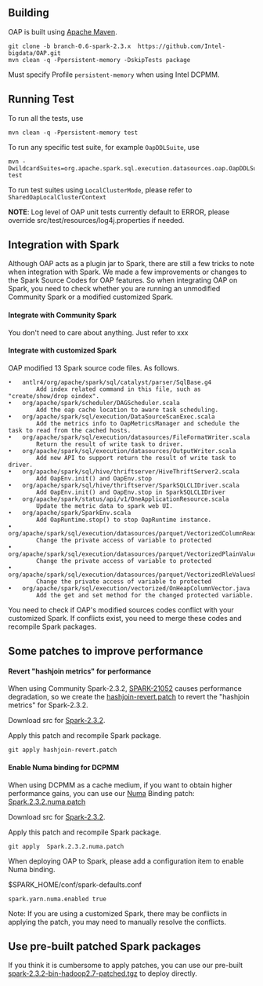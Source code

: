 ## Building
OAP is built using [Apache Maven](http://maven.apache.org/).

```
git clone -b branch-0.6-spark-2.3.x  https://github.com/Intel-bigdata/OAP.git
mvn clean -q -Ppersistent-memory -DskipTests package
```
Must specify Profile `persistent-memory` when using Intel DCPMM.

## Running Test

To run all the tests, use
```
mvn clean -q -Ppersistent-memory test
```
To run any specific test suite, for example `OapDDLSuite`, use
```
mvn -DwildcardSuites=org.apache.spark.sql.execution.datasources.oap.OapDDLSuite test
```
To run test suites using `LocalClusterMode`, please refer to `SharedOapLocalClusterContext`

**NOTE**: Log level of OAP unit tests currently default to ERROR, please override src/test/resources/log4j.properties if needed.

## Integration with Spark

Although OAP acts as a plugin jar to Spark, there are still a few tricks to note when integration with Spark. 
We made a few improvements or changes to the Spark Source Codes for OAP features. So when integrating OAP on Spark, you need to check whether you are running an unmodified Community Spark or a modified customized Spark.

#### Integrate with Community Spark

You don't need to care about anything. Just refer to xxx

#### Integrate with customized Spark

OAP modified 13 Spark source code files. As follows.

```
•	antlr4/org/apache/spark/sql/catalyst/parser/SqlBase.g4  
		Add index related command in this file, such as "create/show/drop oindex". 
•	org/apache/spark/scheduler/DAGScheduler.scala           
		Add the oap cache location to aware task scheduling.
•	org/apache/spark/sql/execution/DataSourceScanExec.scala   
		Add the metrics info to OapMetricsManager and schedule the task to read from the cached hosts.
•	org/apache/spark/sql/execution/datasources/FileFormatWriter.scala
		Return the result of write task to driver.
•	org/apache/spark/sql/execution/datasources/OutputWriter.scala  
		Add new API to support return the result of write task to driver.
•	org/apache/spark/sql/hive/thriftserver/HiveThriftServer2.scala
		Add OapEnv.init() and OapEnv.stop
•	org/apache/spark/sql/hive/thriftserver/SparkSQLCLIDriver.scala
		Add OapEnv.init() and OapEnv.stop in SparkSQLCLIDriver
•	org/apache/spark/status/api/v1/OneApplicationResource.scala    
		Update the metric data to spark web UI.
•	org/apache/spark/SparkEnv.scala
		Add OapRuntime.stop() to stop OapRuntime instance.
•	org/apache/spark/sql/execution/datasources/parquet/VectorizedColumnReader.java
		Change the private access of variable to protected
•	org/apache/spark/sql/execution/datasources/parquet/VectorizedPlainValuesReader.java
		Change the private access of variable to protected
•	org/apache/spark/sql/execution/datasources/parquet/VectorizedRleValuesReader.java
		Change the private access of variable to protected
•	org/apache/spark/sql/execution/vectorized/OnHeapColumnVector.java
		Add the get and set method for the changed protected variable.

```
You need to check if OAP's modified sources codes conflict with your customized Spark. If conflicts exist, you need to merge these codes and recompile Spark packages.

## Some patches to improve performance

#### Revert "hashjoin metrics" for performance

When using Community Spark-2.3.2, [SPARK-21052](https://issues.apache.org/jira/browse/SPARK-21052) causes performance degradation, so we create the [hashjoin-revert.patch](./hashjoin-revert.patch) to revert the "hashjoin metrics" for Spark-2.3.2.

Download src for [Spark-2.3.2](https://archive.apache.org/dist/spark/spark-2.3.2/spark-2.3.2.tgz).

Apply this patch and recompile Spark package.
```
git apply hashjoin-revert.patch
```



#### Enable Numa binding for DCPMM

When using DCPMM as a cache medium, if you want to obtain higher performance gains, you can use our [Numa](https://www.kernel.org/doc/html/v4.18/vm/numa.html) Binding patch: [Spark.2.3.2.numa.patch](./Spark.2.3.2.numa.patch)

Download src for [Spark-2.3.2](https://archive.apache.org/dist/spark/spark-2.3.2/spark-2.3.2.tgz).

Apply this patch and recompile Spark package.
```
git apply  Spark.2.3.2.numa.patch
```

When deploying OAP to Spark, please add a configuration item to enable Numa binding.

$SPARK_HOME/conf/spark-defaults.conf

```
spark.yarn.numa.enabled true 
```
Note: If you are using a customized Spark, there may be conflicts in applying the patch, you may need to manually resolve the conflicts.

## Use pre-built patched Spark packages 

If you think it is cumbersome to apply patches, you can use our pre-built [spark-2.3.2-bin-hadoop2.7-patched.tgz](spark-2.3.2-bin-hadoop2.7-patched.tgz) to deploy directly.


